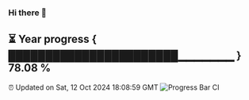 ### Hi there 👋
⏳ Year progress { ███████████████████████▁▁▁▁▁▁▁ } 78.08 %
---
⏰ Updated on Sat, 12 Oct 2024 18:08:59 GMT
![Progress Bar CI](https://github.com/Moyi321/Moyi321/workflows/Progress%20Bar%20CI/badge.svg)
